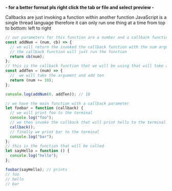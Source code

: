 **- for a better format pls right click the tab or file and select preview -**

Callbacks are just invoking a function within another function
JavaScript is a single thread language therefore it can only run one thing at a time from top to bottom: left to right

```js
// our parameters for this function are a number and a callback function
const addNum = (num, cb) => {
  // we will return the invoked the callback function with the num argument
  // the callback function will just run the function
  return cb(num);
};
// this is the callback function that we will be using that will take a number as a parameter
const addTen = (num) => {
  //  we will take the argument and add ten
  return (num += 10);
};

console.log(addNum(0, addTen)); // 10
```

```js
// we have the main function with a callback parameter
let foobar = function (callback) {
  // we will print foo to the terminal
  console.log("foo");
  // we then invoke the callback that will print hello to the terminal
  callback();
  // finally we print bar to the terminal
  console.log("bar");
};
// this is the function that will be called
let sayHello = function () {
  console.log("hello");
};

foobar(sayHello); // prints
// foo
// hello
// bar
```
